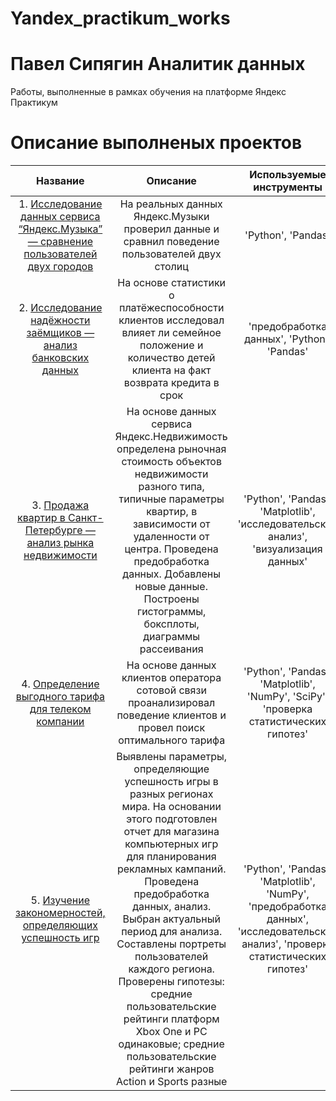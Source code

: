 # Yandex_practikum_works

# Павел Сипягин Аналитик данных 

Работы, выполненные в рамках обучения  на платформе Яндекс Практикум

# Описание выполненых проектов

| Название | Описание | Используемые инструменты |
| :-------: |:--------------:| :-----:|
| 1. [Исследование данных сервиса “Яндекс.Музыка” — сравнение пользователей двух городов](https://github.com/PavelSipyagin/Yandex_practikum_works/tree/main/Music%20of%20big%20cities) | На реальных данных Яндекс.Музыки  проверил данные и сравнил поведение пользователей двух столиц | 'Python', 'Pandas' |
| 2. [Исследование надёжности заёмщиков — анализ банковских данных](https://github.com/PavelSipyagin/Yandex_practikum_works/tree/main/Credits) | На основе статистики о платёжеспособности клиентов исследовал влияет ли семейное положение и количество детей клиента на факт возврата кредита в срок | 'предобработка данных', 'Python', 'Pandas' |
| 3. [Продажа квартир в Санкт-Петербурге — анализ рынка недвижимости](https://github.com/PavelSipyagin/Yandex_practikum_works/tree/main/Real%20estate%20market) | На основе данных сервиса Яндекс.Недвижимость определена рыночная стоимость объектов недвижимости разного типа, типичные параметры квартир, в зависимости от удаленности от центра. Проведена предобработка данных. Добавлены новые данные. Построены гистограммы, боксплоты, диаграммы рассеивания | 'Python', 'Pandas', 'Matplotlib', 'исследовательский анализ', 'визуализация данных' |
| 4. [Определение выгодного тарифа для телеком компании](https://github.com/PavelSipyagin/Yandex_practikum_works/tree/main/Telecom%20tariff) | На основе данных клиентов оператора сотовой связи проанализировал поведение клиентов и провел поиск оптимального тарифа | 'Python', 'Pandas', 'Matplotlib', 'NumPy', 'SciPy', 'проверка статистических гипотез' |
| 5. [Изучение закономерностей, определяющих успешность игр](https://github.com/PavelSipyagin/Yandex_practikum_works/tree/main/Games%20industry) | Выявлены параметры, определяющие успешность игры в разных регионах мира. На основании этого подготовлен отчет для магазина компьютерных игр для планирования рекламных кампаний. Проведена предобработка данных, анализ. Выбран актуальный период для анализа. Составлены портреты пользователей каждого региона. Проверены гипотезы: средние пользовательские рейтинги платформ Xbox One и PC одинаковые; средние пользовательские рейтинги жанров Action и Sports разные | 'Python', 'Pandas', 'Matplotlib', 'NumPy', 'предобработка данных', 'исследовательский анализ', 'проверка статистических гипотез' |
